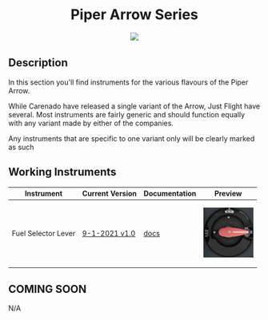<!-- PROJECT LOGO -->
<p align="center">
  <h1 align="center">Piper Arrow Series</h1>
</p>

<p align="center"><img src="https://user-images.githubusercontent.com/75218511/133791509-3c8ae5d0-b01e-46c7-9998-3d718a728f12.png" width="600"/></p>

## Description
<p>In this section you'll find instruments for the various flavours of the Piper Arrow.</p>
<p>While Carenado have released a single variant of the Arrow, Just Flight have several. Most instruments are fairly generic and should function equally with any variant made by either of the companies. </p>

<p>Any instruments that are specific to one variant only will be clearly marked as such</p>
<!-- TABLE OF CONTENTS 
<details open="open">
  <summary><h2 style="display: inline-block">Table of Contents</h2></summary>
  <ol>
    <li>
      <a href="#about-the-project">About The Project</a>
      <ul>
        <li><a href="#built-with">Built With</a></li>
      </ul>
    </li>
    <li>
      <a href="#getting-started">Getting Started</a>
      <ul>
        <li><a href="#prerequisites">Prerequisites</a></li>
        <li><a href="#installation">Installation</a></li>
      </ul>
    </li>
    <li><a href="#usage">Usage</a></li>
    <li><a href="#roadmap">Roadmap</a></li>
    <li><a href="#contributing">Contributing</a></li>

  </ol>
</details>

-->

<!-- ABOUT THE PROJECT -->
## Working Instruments

Instrument | Current Version | Documentation | Preview
-------------|-----------------|--------------|--------------
Fuel Selector Lever | [9-1-2021 v1.0](/msfs2020/Piper_Arrow_III/Fuel_Selector_Valve/PiperPA28-Fuel_Selector_Valve.siff) | [docs](/msfs2020/Piper_Arrow_III/Fuel_Selector_Valve) | <p align="center"><img src="/msfs2020/Piper_Arrow_III/Fuel_Selector_Valve/381d3167-8549-43c1-9a75-3da2cabaadbf/preview.png?raw=true" width="100"> </p>

## COMING SOON
N/A










